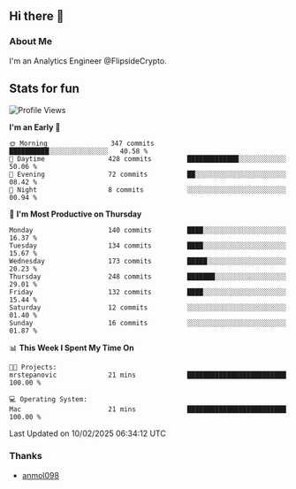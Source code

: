 ## Hi there 👋

### About Me

I'm an Analytics Engineer @FlipsideCrypto.
  
## Stats for fun


<!--START_SECTION:waka-->
![Profile Views](http://img.shields.io/badge/Profile%20Views-39-blue)

**I'm an Early 🐤** 

```text
🌞 Morning                347 commits         ██████████░░░░░░░░░░░░░░░   40.58 % 
🌆 Daytime                428 commits         █████████████░░░░░░░░░░░░   50.06 % 
🌃 Evening                72 commits          ██░░░░░░░░░░░░░░░░░░░░░░░   08.42 % 
🌙 Night                  8 commits           ░░░░░░░░░░░░░░░░░░░░░░░░░   00.94 % 
```
📅 **I'm Most Productive on Thursday** 

```text
Monday                   140 commits         ████░░░░░░░░░░░░░░░░░░░░░   16.37 % 
Tuesday                  134 commits         ████░░░░░░░░░░░░░░░░░░░░░   15.67 % 
Wednesday                173 commits         █████░░░░░░░░░░░░░░░░░░░░   20.23 % 
Thursday                 248 commits         ███████░░░░░░░░░░░░░░░░░░   29.01 % 
Friday                   132 commits         ████░░░░░░░░░░░░░░░░░░░░░   15.44 % 
Saturday                 12 commits          ░░░░░░░░░░░░░░░░░░░░░░░░░   01.40 % 
Sunday                   16 commits          ░░░░░░░░░░░░░░░░░░░░░░░░░   01.87 % 
```


📊 **This Week I Spent My Time On** 

```text
🐱‍💻 Projects: 
mrstepanovic             21 mins             █████████████████████████   100.00 % 

💻 Operating System: 
Mac                      21 mins             █████████████████████████   100.00 % 
```


 Last Updated on 10/02/2025 06:34:12 UTC
<!--END_SECTION:waka-->

### Thanks
 - [anmol098](https://github.com/anmol098/waka-readme-stats/)
  
